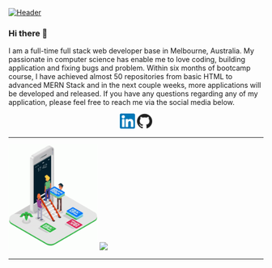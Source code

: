 [![Header](https://raw.githubusercontent.com/MartinHeinz/Lihuor/Lihuor/readme_header.png "Header")](https://some-url.dev/)
### Hi there 👋

I am a full-time full stack web developer base in Melbourne, Australia. My passionate in computer science has enable me to love coding, building application and fixing bugs and problem. Within six months of bootcamp course, I have achieved almost 50 repositories from basic HTML to advanced MERN Stack and in the next couple weeks, more applications will be developed and released. If you have any questions regarding any of my application, please feel free to reach me via the social media below.

<p align='center'>
<a href="https://www.linkedin.com/in/lihuor-slot/"><img height="30" src="./icons/linkedin.png"></a>
<a href="https://github.com/Lihuor"><img height="30" src="./icons/github.png"></a>
</p>

---

<img src="./icons/web%20design.gif" width="35%">

<img src="./icons/full%20stack%20developer.gif" width="55%">

---


<!--
**Lihuor/Lihuor** is a ✨ _special_ ✨ repository because its `README.md` (this file) appears on your GitHub profile.

Here are some ideas to get you started:

- 🔭 I’m currently working on ...
- 🌱 I’m currently learning ...
- 👯 I’m looking to collaborate on ...
- 🤔 I’m looking for help with ...
- 💬 Ask me about ...
- 📫 How to reach me: ...
- 😄 Pronouns: ...
- ⚡ Fun fact: ...
-->
